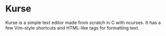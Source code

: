 # Kurse
Kurse is a simple text editor made from scratch in C with ncurses. It has a few Vim-style shortcuts and HTML-like tags for formatting text.
